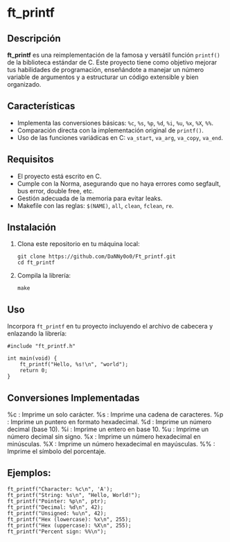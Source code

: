 # ft_printf

## Descripción

**ft_printf** es una reimplementación de la famosa y versátil función `printf()` de la biblioteca estándar de C. Este proyecto tiene como objetivo mejorar tus habilidades de programación, enseñándote a manejar un número variable de argumentos y a estructurar un código extensible y bien organizado.

## Características

- Implementa las conversiones básicas: `%c`, `%s`, `%p`, `%d`, `%i`, `%u`, `%x`, `%X`, `%%`.
- Comparación directa con la implementación original de `printf()`.
- Uso de las funciones variádicas en C: `va_start`, `va_arg`, `va_copy`, `va_end`.

## Requisitos

- El proyecto está escrito en C.
- Cumple con la Norma, asegurando que no haya errores como segfault, bus error, double free, etc.
- Gestión adecuada de la memoria para evitar leaks.
- Makefile con las reglas: `$(NAME)`, `all`, `clean`, `fclean`, `re`.

## Instalación

1. Clona este repositorio en tu máquina local:
    ```
    git clone https://github.com/DaNNy0o0/Ft_printf.git
    cd ft_printf
    ```

2. Compila la librería:
    ```
    make
    ```

## Uso

Incorpora `ft_printf` en tu proyecto incluyendo el archivo de cabecera y enlazando la librería:

```
#include "ft_printf.h"

int main(void) {
    ft_printf("Hello, %s!\n", "world");
    return 0;
}
```

## Conversiones Implementadas

%c : Imprime un solo carácter.
%s : Imprime una cadena de caracteres.
%p : Imprime un puntero en formato hexadecimal.
%d : Imprime un número decimal (base 10).
%i : Imprime un entero en base 10.
%u : Imprime un número decimal sin signo.
%x : Imprime un número hexadecimal en minúsculas.
%X : Imprime un número hexadecimal en mayúsculas.
%% : Imprime el símbolo del porcentaje.

## Ejemplos:

```
ft_printf("Character: %c\n", 'A');
ft_printf("String: %s\n", "Hello, World!");
ft_printf("Pointer: %p\n", ptr);
ft_printf("Decimal: %d\n", 42);
ft_printf("Unsigned: %u\n", 42);
ft_printf("Hex (lowercase): %x\n", 255);
ft_printf("Hex (uppercase): %X\n", 255);
ft_printf("Percent sign: %%\n");
```
